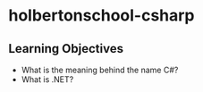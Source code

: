 # holbertonschool-csharp

## Learning Objectives

- What is the meaning behind the name C#?
- What is .NET?
